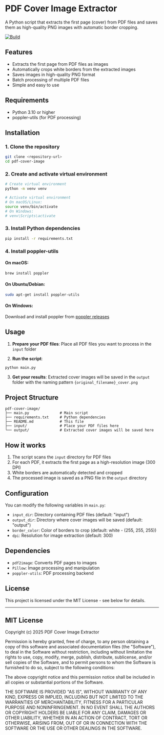 # PDF Cover Image Extractor

A Python script that extracts the first page (cover) from PDF files and saves them as high-quality PNG images with automatic border cropping.

[![Build](https://github.com/paulocoutinhox/pdf-cover-image/actions/workflows/build.yml/badge.svg)](https://github.com/paulocoutinhox/pdf-cover-image/actions/workflows/build.yml)

## Features

- Extracts the first page from PDF files as images
- Automatically crops white borders from the extracted images
- Saves images in high-quality PNG format
- Batch processing of multiple PDF files
- Simple and easy to use

## Requirements

- Python 3.10 or higher
- poppler-utils (for PDF processing)

## Installation

### 1. Clone the repository

```bash
git clone <repository-url>
cd pdf-cover-image
```

### 2. Create and activate virtual environment

```bash
# Create virtual environment
python -m venv venv

# Activate virtual environment
# On macOS/Linux:
source venv/bin/activate
# On Windows:
# venv\Scripts\activate
```

### 3. Install Python dependencies

```bash
pip install -r requirements.txt
```

### 4. Install poppler-utils

#### On macOS:
```bash
brew install poppler
```

#### On Ubuntu/Debian:
```bash
sudo apt-get install poppler-utils
```

#### On Windows:
Download and install poppler from [poppler releases](https://github.com/oschwartz10612/poppler-windows/releases/)

## Usage

1. **Prepare your PDF files**: Place all PDF files you want to process in the `input` folder

2. **Run the script**:
```bash
python main.py
```

3. **Get your results**: Extracted cover images will be saved in the `output` folder with the naming pattern `{original_filename}_cover.png`

## Project Structure

```
pdf-cover-image/
├── main.py              # Main script
├── requirements.txt     # Python dependencies
├── README.md            # This file
├── input/               # Place your PDF files here
└── output/              # Extracted cover images will be saved here
```

## How it works

1. The script scans the `input` directory for PDF files
2. For each PDF, it extracts the first page as a high-resolution image (300 DPI)
3. White borders are automatically detected and cropped
4. The processed image is saved as a PNG file in the `output` directory

## Configuration

You can modify the following variables in `main.py`:

- `input_dir`: Directory containing PDF files (default: "input")
- `output_dir`: Directory where cover images will be saved (default: "output")
- `border_color`: Color of borders to crop (default: white - (255, 255, 255))
- `dpi`: Resolution for image extraction (default: 300)

## Dependencies

- `pdf2image`: Converts PDF pages to images
- `Pillow`: Image processing and manipulation
- `poppler-utils`: PDF processing backend

## License

This project is licensed under the MIT License - see below for details.

---

## MIT License

Copyright (c) 2025 PDF Cover Image Extractor

Permission is hereby granted, free of charge, to any person obtaining a copy
of this software and associated documentation files (the "Software"), to deal
in the Software without restriction, including without limitation the rights
to use, copy, modify, merge, publish, distribute, sublicense, and/or sell
copies of the Software, and to permit persons to whom the Software is
furnished to do so, subject to the following conditions:

The above copyright notice and this permission notice shall be included in all
copies or substantial portions of the Software.

THE SOFTWARE IS PROVIDED "AS IS", WITHOUT WARRANTY OF ANY KIND, EXPRESS OR
IMPLIED, INCLUDING BUT NOT LIMITED TO THE WARRANTIES OF MERCHANTABILITY,
FITNESS FOR A PARTICULAR PURPOSE AND NONINFRINGEMENT. IN NO EVENT SHALL THE
AUTHORS OR COPYRIGHT HOLDERS BE LIABLE FOR ANY CLAIM, DAMAGES OR OTHER
LIABILITY, WHETHER IN AN ACTION OF CONTRACT, TORT OR OTHERWISE, ARISING FROM,
OUT OF OR IN CONNECTION WITH THE SOFTWARE OR THE USE OR OTHER DEALINGS IN THE
SOFTWARE.
